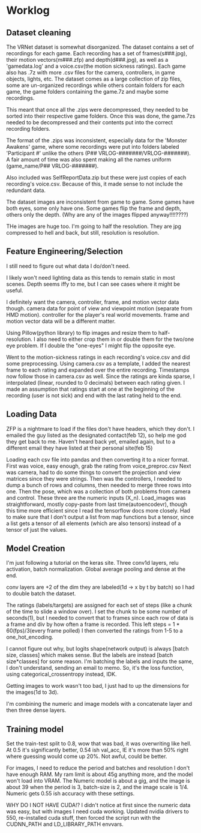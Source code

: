 # Worklog

## Dataset cleaning

The VRNet dataset is somewhat disorganized.
The dataset contains a set of recordings for each game.
Each recording has a set of frames(s###.jpg), their motion vectors(m###.zfp) and depth(d###.jpg), as well as a 'gamedata.log' and a voice.csv(the motion sickness ratings).
Each game also has .7z with more .csv files for the camera, controllers, in game objects, lights, etc.
The dataset comes as a large collection of zip files, some are un-organized recordings while others contain folders for each game, the game folders containing the game.7z and maybe some recordings.

This meant that once all the .zips were decompressed, they needed to be sorted into their respective game folders.
Once this was done, the game.7zs needed to be decompressed and their contents put into the correct recording folders.

The format of the .zips was inconsistent, especially data for the 'Monster Awakens' game,
where some recordings were put into folders labeled 'Participant #' unlike the others (P## VRLOG-#######/VRLOG-#######).
A fair amount of time was also spent making all the names uniform (game_name/P## VRLOG-#######).

Also included was SelfReportData.zip but these were just copies of each recording's voice.csv.
Because of this, it made sense to not include the redundant data.

The dataset images are inconsistent from game to game.
Some games have both eyes, some only have one.
Some games flip the frame and depth, others only the depth.
(Why are any of the images flipped anyway!!!!????)

THe images are huge too.
I'm going to half the resolution.
They are jpg compressed to hell and back, but still, resolution is resolution.

## Feature Engineering/Selection

I still need to figure out what data I do/don't need.

I likely won't need lighting data as this tends to remain static in most scenes.
Depth seems iffy to me, but I can see cases where it might be useful.

I definitely want the camera, controller, frame, and motion vector data though.
camera data for point of view and viewpoint motion (separate from HMD motion).
controller for the player's real world movements.
frame and motion vector data will be a different matter.

Using Pillow(python library) to flip images and resize them to half-resolution.
I also need to either crop them in or double them for the two/one eye problem.
If I double the "one-eyes" I might flip the opposite eye.

Went to the motion-sickness ratings in each recording's voice.csv and did some preprocessing.
Using camera.csv as a template, I added the nearest frame to each rating and expanded over the entire recording.
Timestamps now follow those in camera.csv as well.
Since the ratings are kinda sparse, I interpolated (linear, rounded to 0 decimals) between each rating given.
I made an assumption that ratings start at one at the beginning of the recording (user is not sick)
and end with the last rating held to the end.

## Loading Data
ZFP is a nightmare to load if the files don't have headers, which they don't.
I emailed the guy listed as the designated contact(feb 12), so help me god they get back to me.
Haven't heard back yet, emailed again, but to a different email they have listed at their personal site(feb 15)

Loading each csv file into pandas and then converting it to a nicer format.
First was voice, easy enough, grab the rating from voice_preproc.csv
Next was camera, had to do some things to convert the projection and view matrices since they were strings.
Then was the controllers, I needed to dump a bunch of rows and columns, then needed to merge three rows into one.
Then the pose, which was a collection of both problems from camera and control.
These three are the numeric inputs (X_n).
Load_images was straightforward, mostly copy-paste from last time(autoencodevr), though this time more efficient since I read the tensorflow docs more closely.
Had to make sure that I don't output a list from map functions but a tensor, since a list gets a tensor of all elements (which are also tensors) instead of a tensor of just the values.

## Model Creation
I'm just following a tutorial on the keras site.
Three conv1d layers, relu activation, batch normalization.
Global average pooling and dense at the end.

conv layers are +2 of the dim they are labeled(1d -> x by t by batch)
so I had to double batch the dataset.


The ratings (labels/targets) are assigned for each set of steps (like a chunk of the time to slide a window over).
I set the chunk to be some number of seconds(1), but I needed to convert that to frames since each row of data is a frame and div by how often a frame is recorded.
This left steps = 1 * 60(fps)/3(every frame polled)
I then converted the ratings from 1-5 to a one_hot_encoding.

I cannot figure out why, but logits shape(network output) is always [batch size, classes] which makes sense.
But the labels are instead [batch size*classes] for some reason.
I'm batching the labels and inputs the same, I don't understand, sending an email to memo.
So, it's the loss function, using categorical_crossentropy instead, IDK.

Getting images to work wasn't too bad, I just had to up the dimensions for the images(1d to 3d).

I'm combining the numeric and image models with a concatenate layer and then three dense layers.

## Training model
Set the train-test split to 0.8, wow that was bad, it was overwriting like hell.
At 0.5 it's significantly better, 0.54 ish val_acc, IE it's more than 50% right where guessing would come up 20%.
Not awful, could be better.

For images, I need to reduce the period and batches and resolution I don't have enough RAM.
My ram limit is about 45g anything more, and the model won't load into VRAM.
The Numeric model is about a gig, and the image is about 39 when the period is 3,
batch-size is 2, and the image scale is 1/4.
Numeric gets 0.55 ish accuracy with these settings.

WHY DO I NOT HAVE CUDA!?
I didn't notice at first since the numeric data was easy, but with images I need cuda working.
Updated nvidia drivers to 550, re-installed cuda stuff,
then forced the script run with the CUDNN_PATH and LD_LIBRARY_PATH envvars.
